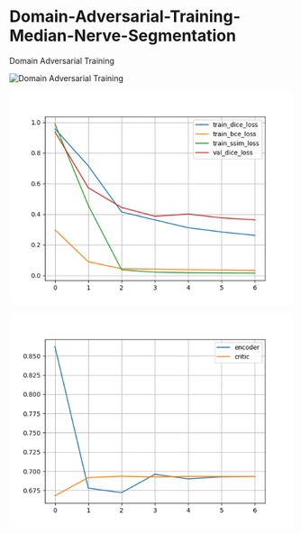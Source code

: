 # Domain-Adversarial-Training-Median-Nerve-Segmentation
Domain Adversarial Training



![Domain Adversarial Training](https://miro.medium.com/v2/resize:fit:828/format:webp/1*LH3S9zaJVX8b9VJTmn7p1Q.png)

![Loss Curve for 512 dimensional critic](./logs/dann-512/plots/seg_loss.png)



![Segmentation Loss Curve for 512 dimensional critic](./logs/dann-512/plots/dann_loss.png)
